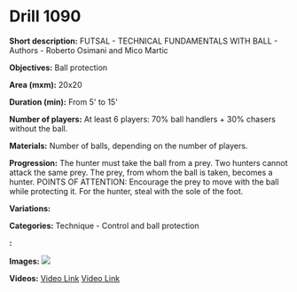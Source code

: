 # Drill 1090

**Short description:**
FUTSAL - TECHNICAL FUNDAMENTALS WITH BALL - Authors - Roberto Osimani and Mico Martic

**Objectives:**
Ball protection

**Area (mxm):**
20x20

**Duration (min):**
From 5' to 15'

**Number of players:**
At least 6 players: 70% ball handlers + 30% chasers without the ball.

**Materials:**
Number of balls, depending on the number of players.

**Progression:**
The hunter must take the ball from a prey. Two hunters cannot attack the same prey. The prey, from whom the ball is taken, becomes a hunter. POINTS OF ATTENTION: Encourage the prey to move with the ball while protecting it. For the hunter, steal with the sole of the foot.

**Variations:**


**Categories:**
Technique - Control and ball protection

**:**


**Images:**
![](https://www.coachingfutsal.com/\images\6f50a497ed81c20ca2b670f5f8d59d41cb25be71b90e215239ff5cac71dfad1aa1a0dfd14eac78edecca558e004c009da628791449fa8727c6afdd6000f5b91552c1cb98ce692.jpg)

**Videos:**
[Video Link](https://www.youtube.com/embed/_oY_et6HLDw)
[Video Link](https://www.youtube.com/embed/i383KoXLPts)

